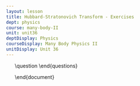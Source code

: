 ```yaml
---
layout: lesson
title: Hubbard-Stratonovich Transform - Exercises
dept: physics
course: many-body-II
unit: unit36
deptDisplay: Physics
courseDisplay: Many Body Physics II
unitDisplay: Unit 36
---
```

<ol>
\question
\end{questions}

\end{document}
